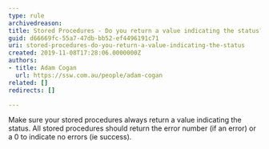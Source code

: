 ```yaml
---
type: rule
archivedreason: 
title: Stored Procedures - Do you return a value indicating the status?
guid: d66669fc-55a7-47db-bb52-ef4496191c71
uri: stored-procedures-do-you-return-a-value-indicating-the-status
created: 2019-11-08T17:28:06.0000000Z
authors:
- title: Adam Cogan
  url: https://ssw.com.au/people/adam-cogan
related: []
redirects: []

---
```



<p class="ssw15-rteElement-P">Make sure your stored procedures always return a value indicating the status. All stored procedures should return the error number (if an error) or a 0 to indicate no errors (ie success).​​<br></p>
<br><excerpt class='endintro'></excerpt><br>



